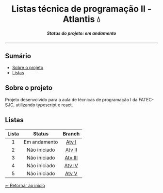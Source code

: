 <h1 align="center">Listas técnica de programação II - Atlantis 💧</h1>
<H5 align="center"> Status do projeto: em andamento</H5>

<hr> 

## Sumário

- [Sobre o projeto](#Sobre-o-projeto)
- [Listas](#Listas)


## Sobre o projeto

Projeto desenvolvido para a aula de técnicas de programação I da FATEC-SJC, utilizando typescript e react.


## Listas

| Lista | Status | Branch |
|:-----:|:----------:|:---------:|
| 1 | Em andamento | [Atv I](https://github.com/SBittencourt/ListaAtlantis---tecnicas-II/tree/AtvI)  |
| 2 | Não iniciado | [Atv II](https://github.com/SBittencourt/ListaAtlantis---tecnicas-II/tree/AtvII) |  
| 3 | Não iniciado | [Atv III](https://github.com/SBittencourt/ListaAtlantis---tecnicas-II/tree/AtvIII) | 
| 4 | Não iniciado | [Atv IV](https://github.com/SBittencourt/ListaAtlantis---tecnicas-II/tree/AtvIV) |
| 5 | Não iniciado | [Atv V](https://github.com/SBittencourt/ListaAtlantis---tecnicas-II/tree/AtvV) |


[➳ Retornar ao início](#Sumário)
